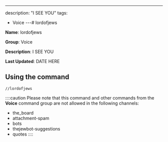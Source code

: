 ---
description: "I SEE YOU"
tags:
  - Voice
---# lordofjews

**Name**: lordofjews

**Group**: Voice

**Description**: I SEE YOU

**Last Updated**: DATE HERE

## Using the command

    //lordofjews

::::caution Please note that this command and other commands from the **Voice** command group are not allowed in the following channels:
- the_board
- attachment-spam
- bots
- thejewbot-suggestions
- quotes
::::